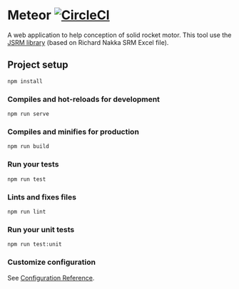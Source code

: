 # Meteor [![CircleCI](https://circleci.com/gh/jbgust/meteor/tree/master.svg?style=svg)](https://circleci.com/gh/jbgust/meteor/tree/master)
A web application to help conception of solid rocket motor. This tool use the [JSRM library](https://github.com/jbgust/jsrm) (based on Richard Nakka SRM Excel file).


## Project setup
```
npm install
```

### Compiles and hot-reloads for development
```
npm run serve
```

### Compiles and minifies for production
```
npm run build
```

### Run your tests
```
npm run test
```

### Lints and fixes files
```
npm run lint
```

### Run your unit tests
```
npm run test:unit
```

### Customize configuration
See [Configuration Reference](https://cli.vuejs.org/config/).
